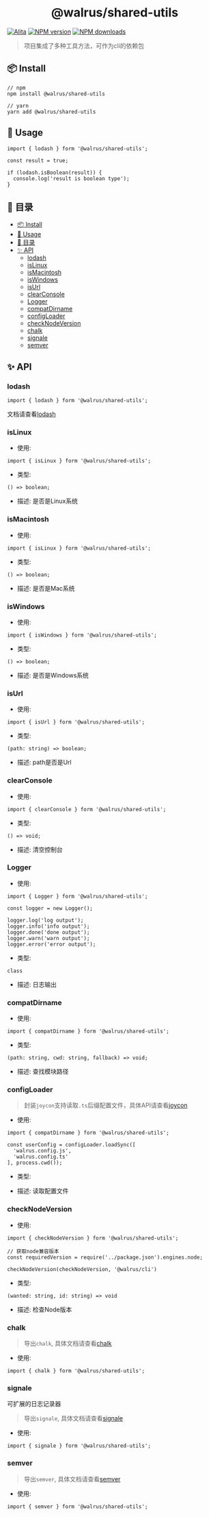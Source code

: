 <h1 align="center">@walrus/shared-utils</h1>

[![Alita](https://img.shields.io/badge/alitajs-walrus-blue.svg)](https://github.com/walrus-plus/walrus)
[![NPM version](https://img.shields.io/npm/v/@walrus/shared-utils.svg?style=flat)](https://npmjs.org/package/@walrus/shared-utils)
[![NPM downloads](http://img.shields.io/npm/dm/@walrus/shared-utils.svg?style=flat)](https://npmjs.org/package/@walrus/shared-utils)

> 项目集成了多种工具方法，可作为cli的依赖包

## 📦 Install

```
// npm
npm install @walrus/shared-utils

// yarn
yarn add @walrus/shared-utils
```

## 🔨 Usage

```
import { lodash } form '@walrus/shared-utils';

const result = true;

if (lodash.isBoolean(result)) {
  console.log('result is boolean type');
}
```

## 🎉 目录

- [📦 Install](#%f0%9f%93%a6-install)
- [🔨 Usage](#%f0%9f%94%a8-usage)
- [🎉 目录](#%f0%9f%8e%89-%e7%9b%ae%e5%bd%95)
- [✨ API](#%e2%9c%a8-api)
  - [lodash](#lodash)
  - [isLinux](#islinux)
  - [isMacintosh](#ismacintosh)
  - [isWindows](#iswindows)
  - [isUrl](#isurl)
  - [clearConsole](#clearconsole)
  - [Logger](#logger)
  - [compatDirname](#compatdirname)
  - [configLoader](#configloader)
  - [checkNodeVersion](#checknodeversion)
  - [chalk](#chalk)
  - [signale](#signale)
  - [semver](#semver)

## ✨ API

### lodash 

```
import { lodash } form '@walrus/shared-utils';
```

文档请查看[lodash](https://lodash.com/)

### isLinux

- 使用:

```
import { isLinux } form '@walrus/shared-utils';
```

- 类型:

```
() => boolean;
```

- 描述: 是否是Linux系统

### isMacintosh

- 使用:

```
import { isLinux } form '@walrus/shared-utils';
```

- 类型:

```
() => boolean;
```

- 描述: 是否是Mac系统

### isWindows

- 使用:

```
import { isWindows } form '@walrus/shared-utils';
```

- 类型:

```
() => boolean;
```

- 描述: 是否是Windows系统

### isUrl

- 使用:

```
import { isUrl } form '@walrus/shared-utils';
```

- 类型:

```
(path: string) => boolean;
```

- 描述: path是否是Url

### clearConsole

- 使用:

```
import { clearConsole } form '@walrus/shared-utils';
```

- 类型:

```
() => void;
```

- 描述: 清空控制台

### Logger

- 使用:

```
import { Logger } form '@walrus/shared-utils';

const logger = new Logger();

logger.log('log output');
logger.info('info output');
logger.done('done output');
logger.warn('warn output');
logger.error('error output');
```

- 类型:

```
class
```

- 描述: 日志输出


### compatDirname

- 使用:

```
import { compatDirname } form '@walrus/shared-utils';
```

- 类型:

```
(path: string, cwd: string, fallback) => void;
```

- 描述: 查找模块路径

### configLoader

> 封装`joycon`支持读取`.ts`后缀配置文件，具体API请查看[joycon](https://github.com/egoist/joycon)

- 使用:

```
import { compatDirname } form '@walrus/shared-utils';

const userConfig = configLoader.loadSync([
  'walrus.config.js',
  'walrus.config.ts'
], process.cwd());
```

- 类型:

- 描述: 读取配置文件

### checkNodeVersion

- 使用:

```
import { checkNodeVersion } form '@walrus/shared-utils';

// 获取node兼容版本
const requiredVersion = require('../package.json').engines.node;

checkNodeVersion(checkNodeVersion, '@walrus/cli')
```

- 类型:

```
(wanted: string, id: string) => void
```

- 描述: 检查Node版本 

### chalk

> 导出`chalk`, 具体文档请查看[chalk](https://github.com/chalk/chalk)

- 使用:

```
import { chalk } form '@walrus/shared-utils';
```

### signale

可扩展的日志记录器

> 导出`signale`, 具体文档请查看[signale](https://github.com/klaussinani/signale/blob/master/docs/readme.zh_CN.md)

- 使用:

```
import { signale } form '@walrus/shared-utils';
```

### semver

> 导出`semver`, 具体文档请查看[semver](https://github.com/semver/semver)

- 使用:

```
import { semver } form '@walrus/shared-utils';
```


